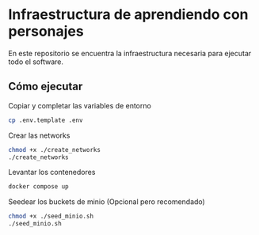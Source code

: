 # Infraestructura de aprendiendo con personajes

En este repositorio se encuentra la infraestructura necesaria para ejecutar todo el software. 

## Cómo ejecutar

Copiar y completar las variables de entorno

```bash
cp .env.template .env
```

Crear las networks

```bash
chmod +x ./create_networks
./create_networks
```

Levantar los contenedores

```bash
docker compose up
```

Seedear los buckets de minio (Opcional pero recomendado)

```bash
chmod +x ./seed_minio.sh
./seed_minio.sh
```
